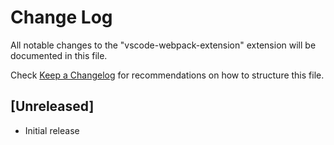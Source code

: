 # Change Log

All notable changes to the "vscode-webpack-extension" extension will be documented in this file.

Check [Keep a Changelog](http://keepachangelog.com/) for recommendations on how to structure this file.

## [Unreleased]

- Initial release
